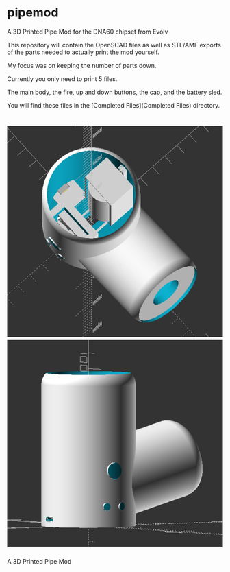 # pipemod
A 3D Printed Pipe Mod for the DNA60 chipset from Evolv

This repository will contain the OpenSCAD files as well as STL/AMF exports of the parts needed to actually print the mod yourself.

My focus was on keeping the number of parts down.

Currently you only need to print 5 files.

The main body, the fire, up and down buttons, the cap, and the battery sled.

You will find these files in the [Completed Files](Completed Files) directory.

![Pipemod1](img/Pipemod1.png)
![Pipemod2](img/Pipemod2.png)
=======
A 3D Printed Pipe Mod
